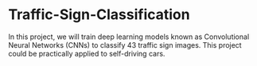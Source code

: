 # Traffic-Sign-Classification
In this project, we will train deep learning models known as Convolutional Neural Networks (CNNs) to classify 43 traffic sign images. This project could be practically applied to self-driving cars.
